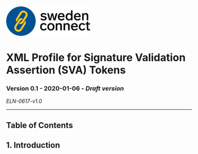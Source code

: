 <img src="img/sweden-connect.png"></img>

# XML Profile for Signature Validation Assertion (SVA) Tokens

### Version 0.1 - 2020-01-06 - *Draft version*

*ELN-0617-v1.0*

---

## Table of Contents

## 1. Introduction

